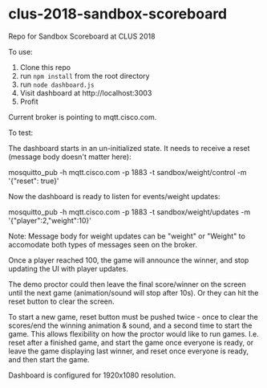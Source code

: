 # clus-2018-sandbox-scoreboard
Repo for Sandbox Scoreboard at CLUS 2018

To use:

1. Clone this repo
2. run ```npm install``` from the root directory
3. run ```node dashboard.js```
4. Visit dashboard at http://localhost:3003
5. Profit

Current broker is pointing to mqtt.cisco.com.  

To test:

The dashboard starts in an un-initialized state.  It needs to receive a reset (message body doesn't matter here):

mosquitto_pub -h mqtt.cisco.com -p 1883 -t sandbox/weight/control -m '{"reset": true}'  

Now the dashboard is ready to listen for events/weight updates:

mosquitto_pub -h mqtt.cisco.com -p 1883 -t sandbox/weight/updates -m '{"player":2,"weight":10}' 

Note: Message body for weight updates can be "weight" or "Weight" to accomodate both types of messages seen on the broker.

Once a player reached 100, the game will announce the winner, and stop updating the UI with player updates.

The demo proctor could then leave the final score/winner on the screen until the next game (animation/sound will stop after 10s).
Or they can hit the reset button to clear the screen.

To start a new game, reset button must be pushed twice - once to clear the scores/end the winning animation & sound, and a second time to start the game.  This allows flexibility on how the proctor would like to run games.  I.e. reset after a finished game, and start the game once everyone is ready, or leave the game displaying last winner, and reset once everyone is ready, and then start the game.

Dashboard is configured for 1920x1080 resolution.
